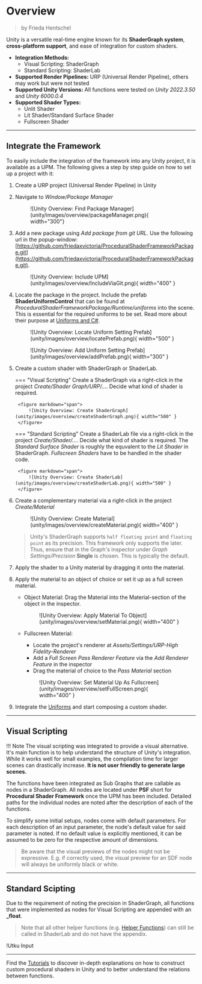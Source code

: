 <div class="container">
    <h1 class="main-heading">Overview</h1>
    <blockquote class="author">by Frieda Hentschel</blockquote>
</div>

Unity is a versatile real-time engine known for its **ShaderGraph system**, **cross-platform support**, and ease of integration for custom shaders.

- **Integration Methods:** 
    - Visual Scripting: ShaderGraph
    - Standard Scripting: ShaderLab 
- **Supported Render Pipelines:** URP (Universal Render Pipeline), others may work but were not tested 
- **Supported Unity Versions:** All functions were tested on *Unity 2022.3.50* and *Unity 6000.0.4* 
- **Supported Shader Types:**
    - Unlit Shader
    - Lit Shader/Standard Surface Shader
    - Fullscreen Shader

---

## Integrate the Framework

To easily include the integration of the framework into any Unity project, it is available as a UPM. The following gives a step by step guide on how to set up a project with it:

1. Create a URP project (Universal Render Pipeline) in Unity

2. Navigate to *Window/Package Manager*

    <figure markdown="span">
        ![Unity Overview: Find Package Manager](unity/images/overview/packageManager.png){ width="300"}
    </figure>

3. Add a new package using *Add package from git URL*. Use the following url in the popup-window: [https://github.com/friedaxvictoria/ProceduralShaderFrameworkPackage.git](https://github.com/friedaxvictoria/ProceduralShaderFrameworkPackage.git).

    <figure markdown="span">
        ![Unity Overview: Include UPM](unity/images/overview/IncludeViaGit.png){ width="400" }
    </figure>

4. Locate the package in the project. Include the prefab **ShaderUniformControl** that can be found at *ProceduralShaderFrameworkPackage/Runtime/uniforms* into the scene. This is essential for the required uniforms to be set. Read more about their purpose at [Uniforms and C\#](unity/uniformsAndCs.md).

    <figure markdown="span">
        ![Unity Overview: Locate Uniform Setting Prefab](unity/images/overview/locatePrefab.png){ width="500" }
    </figure>
    <figure markdown="span">
        ![Unity Overview: Add Uniform Setting Prefab](unity/images/overview/addPrefab.png){ width="300" }
    </figure>

5. Create a custom shader with ShaderGraph or ShaderLab.

    === "Visual Scripting"
        Create a ShaderGraph via a right-click in the project *Create/Shader Graph/URP/...*. 
        Decide what kind of shader is required. 

        <figure markdown="span">
            ![Unity Overview: Create ShaderGraph](unity/images/overview/createShaderGraph.png){ width="500" }
        </figure>

    === "Standard Scripting"
        Create a ShaderLab file via a right-click in the project *Create/Shader/...*. 
        Decide what kind of shader is required. The *Standard Surface Shader* is roughly the equvalent to the *Lit Shader* in ShaderGraph. *Fullscreen Shaders* have to be handled in the shader code.

        <figure markdown="span">
            ![Unity Overview: Create ShaderLab](unity/images/overview/createShaderLab.png){ width="500" }
        </figure>

6. Create a complementary material via a right-click in the project *Create/Material*

    <figure markdown="span">
        ![Unity Overview: Create Material](unity/images/overview/createMaterial.png){ width="400" }
    </figure>

    > Unity's ShaderGraph supports ```half floating point``` and ```floating point``` as its precision. This framework only supports the later. Thus, ensure that in the Graph's inspector under *Graph Settings/Precision* **Single** is chosen. This is typically the default.

7. Apply the shader to a Unity material by dragging it onto the material.

8. Apply the material to an object of choice or set it up as a full screen material.

    - Object Material: Drag the Material into the Material-section of the object in the inspector.

        <figure markdown="span">
            ![Unity Overview: Apply Material To Object](unity/images/overview/setMaterial.png){ width="400" }
        </figure>

    - Fullscreen Material: 

        - Locate the project's renderer at *Assets/Settings/URP-High Fidelity-Renderer*
        - Add a *Full Screen Pass Renderer Feature* via the *Add Renderer Feature* in the inspector
        - Drag the material of choice to the *Pass Material* section

        <figure markdown="span">
            ![Unity Overview: Set Material Up As Fullscreen](unity/images/overview/setFullScreen.png){ width="400" }
        </figure>

9. Integrate the [Uniforms](unity/uniformsAndCs.md) and start composing a custom shader.

---

## Visual Scripting

!!! Note
    The visual scripting was integrated to provide a visual alternative. It's main function is to help understand the structure of Unity's integration. While it works well for small examples, the compilation time for larger scenes can drastically increase. **It is not user friendly to generate large scenes.**

The functions have been integrated as Sub Graphs that are callable as nodes in a ShaderGraph. All nodes are located under **PSF** short for **Procedural Shader Framework** once the UPM has been included. Detailed paths for the individual nodes are noted after the description of each of the functions. 

To simplify some initial setups, nodes come with default parameters. For each description of an input parameter, the node's default value for said parameter is noted. If no default value is explicitly mentioned, it can be assumed to be zero for the respective amount of dimensions. 

> Be aware that the visual previews of the nodes might not be expressive. E.g. if correctly used, the visual preview for an SDF node will always be uniformly black or white.

---

## Standard Scipting

Due to the requirement of noting the precision in ShaderGraph, all functions that were implemented as nodes for Visual Scripting are appended with an **_float**. 

> Note that all other helper functions (e.g. [Helper Functions](unity/helperFunctions.md)) can still be called in ShaderLab and do not have the appendix.

!Utku Input

---

Find the [Tutorials](unity/tutorials/christmasTree.md) to discover in-depth explanations on how to construct custom procedural shaders in Unity and to better understand the relations between functions.
